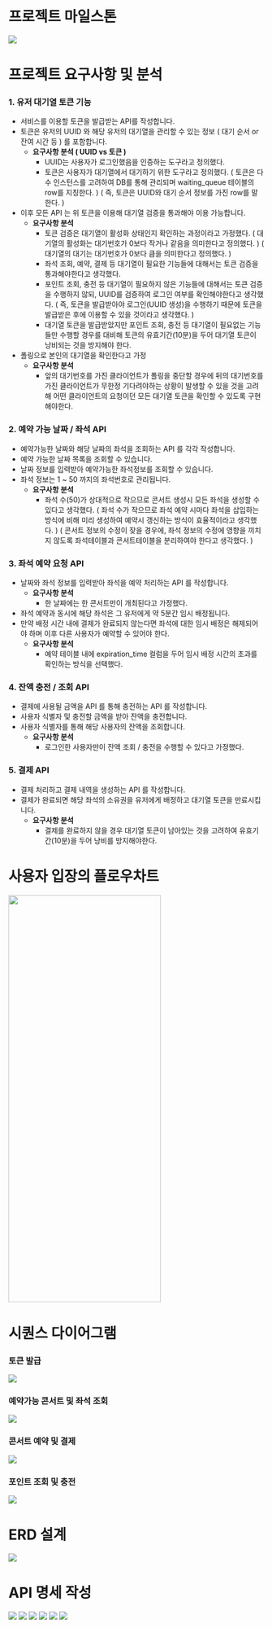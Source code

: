 # 프로젝트 마일스톤
<img src = "./proj_milestone_img.png">

# 프로젝트 요구사항 및 분석
### 1. 유저 대기열 토큰 기능
- 서비스를 이용할 토큰을 발급받는 API를 작성합니다.
- 토큰은 유저의 UUID 와 해당 유저의 대기열을 관리할 수 있는 정보 ( 대기 순서 or 잔여 시간 등 ) 를 포함합니다.
  - **요구사항 분석 ( UUID vs 토큰 )**
    - UUID는 사용자가 로그인했음을 인증하는 도구라고 정의했다.
    - 토큰은 사용자가 대기열에서 대기하기 위한 도구라고 정의했다.
      ( 토큰은 다수 인스턴스를 고려하여 DB를 통해 관리되며 waiting_queue 테이블의 row를 지칭한다. )
      ( 즉, 토큰은 UUID와 대기 순서 정보를 가진 row를 말한다. )
- 이후 모든 API 는 위 토큰을 이용해 대기열 검증을 통과해야 이용 가능합니다.
  - **요구사항 분석**
    - 토큰 검증은 대기열이 활성화 상태인지 확인하는 과정이라고 가정했다.
      ( 대기열의 활성화는 대기번호가 0보다 작거나 같음을 의미한다고 정의했다. )
      ( 대기열의 대기는 대기번호가 0보다 큼을 의미한다고 정의했다. )
    - 좌석 조회, 예약, 결제 등 대기열이 필요한 기능들에 대해서는 토큰 검증을 통과해야한다고 생각했다.
    - 포인트 조회, 충전 등 대기열이 필요하지 않은 기능들에 대해서는 토큰 검증을 수행하지 않되, UUID를 검증하여 로그인 여부를 확인해야한다고 생각했다.
      ( 즉, 토큰을 발급받아야 로그인(UUID 생성)을 수행하기 때문에 토큰을 발급받은 후에 이용할 수 있을 것이라고 생각했다. )
    - 대기열 토큰을 발급받았지만 포인트 조회, 충전 등 대기열이 필요없는 기능들만 수행할 경우를 대비해 토큰의 유효기간(10분)을 두어 대기열 토큰이 낭비되는 것을 방지해야 한다.
- 폴링으로 본인의 대기열을 확인한다고 가정
  - **요구사항 분석**
    - 앞의 대기번호를 가진 클라이언트가 폴링을 중단할 경우에 뒤의 대기번호를 가진 클라이언트가 무한정 기다려야하는 상황이 발생할 수 있을 것을 고려해 어떤 클라이언트의 요청이던 모든 대기열 토큰을 확인할 수 있도록 구현해야한다.

### 2. 예약 가능 날짜 / 좌석 API
- 예약가능한 날짜와 해당 날짜의 좌석을 조회하는 API 를 각각 작성합니다.
- 예약 가능한 날짜 목록을 조회할 수 있습니다.
- 날짜 정보를 입력받아 예약가능한 좌석정보를 조회할 수 있습니다.
- 좌석 정보는 1 ~ 50 까지의 좌석번호로 관리됩니다.
  - **요구사항 분석**
    - 좌석 수(50)가 상대적으로 작으므로 콘서트 생성시 모든 좌석을 생성할 수 있다고 생각했다.
      ( 좌석 수가 작으므로 좌석 예약 시마다 좌석을 삽입하는 방식에 비해 미리 생성하여 예약시 갱신하는 방식이 효율적이라고 생각했다. )
      ( 콘서트 정보의 수정이 잦을 경우에, 좌석 정보의 수정에 영향을 끼치지 않도록 좌석테이블과 콘서트테이블을 분리하여야 한다고 생각했다. )

### 3. 좌석 예약 요청 API
- 날짜와 좌석 정보를 입력받아 좌석을 예약 처리하는 API 를 작성합니다.
  - **요구사항 분석**
    - 한 날짜에는 한 콘서트만이 개최된다고 가정했다.
- 좌석 예약과 동시에 해당 좌석은 그 유저에게 약 5분간 임시 배정됩니다.
- 만약 배정 시간 내에 결제가 완료되지 않는다면 좌석에 대한 임시 배정은 해제되어야 하며 이후 다른 사용자가 예약할 수 있어야 한다.
  - **요구사항 분석**
    - 예약 테이블 내에 expiration_time 컬럼을 두어 임시 배정 시간의 초과를 확인하는 방식을 선택했다.

### 4. 잔액 충전 / 조회 API
- 결제에 사용될 금액을 API 를 통해 충전하는 API 를 작성합니다.
- 사용자 식별자 및 충전할 금액을 받아 잔액을 충전합니다.
- 사용자 식별자를 통해 해당 사용자의 잔액을 조회합니다.
  - **요구사항 분석**
    - 로그인한 사용자만이 잔액 조회 / 충전을 수행할 수 있다고 가정했다.

### 5. 결제 API
- 결제 처리하고 결제 내역을 생성하는 API 를 작성합니다.
- 결제가 완료되면 해당 좌석의 소유권을 유저에게 배정하고 대기열 토큰을 만료시킵니다.
  - **요구사항 분석**
    - 결제를 완료하지 않을 경우 대기열 토큰이 남아있는 것을 고려하여 유효기간(10분)을 두어 낭비를 방지해야한다.

# 사용자 입장의 플로우차트
<img src = "./flowchart_of_user.png" width=300px height=800px >

# 시퀀스 다이어그램
### 토큰 발급
<img src = "./get token.png">

### 예약가능 콘서트 및 좌석 조회
<img src = "./get available concerts and seats.png">

### 콘서트 예약 및 결제
<img src = "./reserve and pay.png">

### 포인트 조회 및 충전
<img src = "./get point and charge point.png">

# ERD 설계
<img src = "./erd.png">

# API 명세 작성
<img src = "./getTokenAPI.png">
<img src = "./getAvailableConcertAPI.png">
<img src = "./getAvailableSeatsAPI.png">
<img src = "./paymentAPI.png">
<img src = "./getBalanceAPI.png">
<img src = "./chargePointAPI.png">